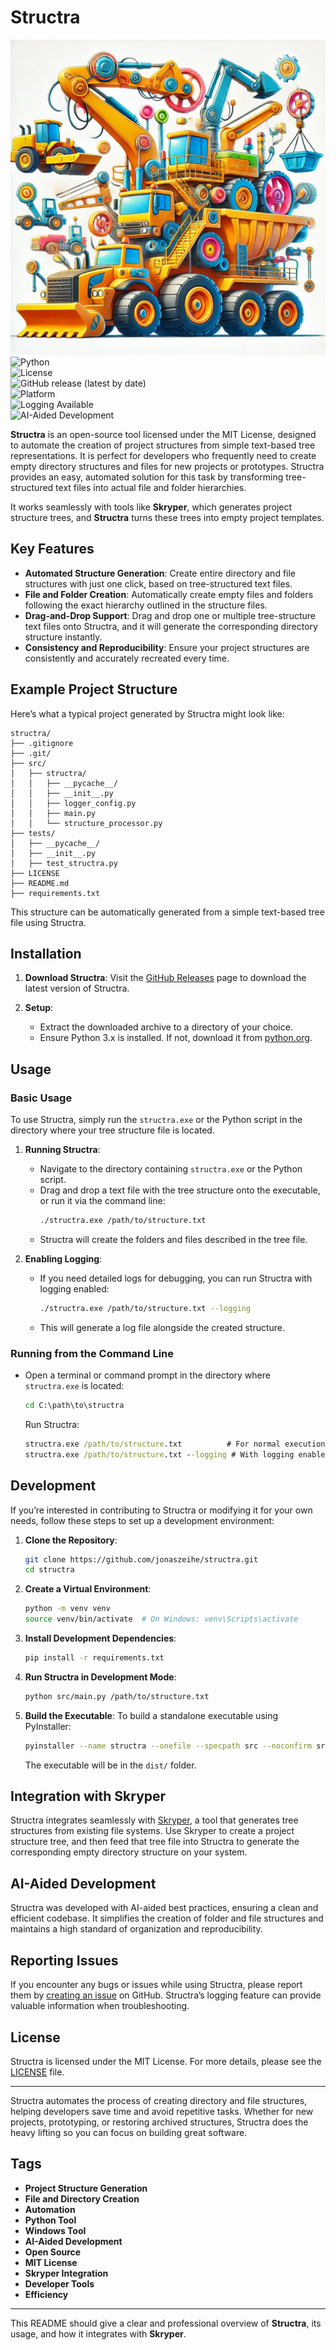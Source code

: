 # Structra

![Structra Logo](./images/structra_logo.png)  
![Python](https://img.shields.io/badge/python-3.x-blue.svg)  
![License](https://img.shields.io/badge/license-MIT-green.svg)  
![GitHub release (latest by date)](https://img.shields.io/github/v/release/jonaszeihe/structra)  
![Platform](https://img.shields.io/badge/platform-windows-lightgrey.svg)  
![Logging Available](https://img.shields.io/badge/logging-optional-brightgreen.svg)  
![AI-Aided Development](https://img.shields.io/badge/AI--aided%20development-practice--driven-orange.svg)

**Structra** is an open-source tool licensed under the MIT License, designed to automate the creation of project structures from simple text-based tree representations. It is perfect for developers who frequently need to create empty directory structures and files for new projects or prototypes. Structra provides an easy, automated solution for this task by transforming tree-structured text files into actual file and folder hierarchies.

It works seamlessly with tools like **Skryper**, which generates project structure trees, and **Structra** turns these trees into empty project templates.

## Key Features

- **Automated Structure Generation**: Create entire directory and file structures with just one click, based on tree-structured text files.
- **File and Folder Creation**: Automatically create empty files and folders following the exact hierarchy outlined in the structure files.
- **Drag-and-Drop Support**: Drag and drop one or multiple tree-structure text files onto Structra, and it will generate the corresponding directory structure instantly.
- **Consistency and Reproducibility**: Ensure your project structures are consistently and accurately recreated every time.

## Example Project Structure

Here’s what a typical project generated by Structra might look like:

```
structra/
├── .gitignore
├── .git/
├── src/
│   ├── structra/
│   │   ├── __pycache__/
│   │   ├── __init__.py
│   │   ├── logger_config.py
│   │   ├── main.py
│   │   └── structure_processor.py
├── tests/
│   ├── __pycache__/
│   ├── __init__.py
│   ├── test_structra.py
├── LICENSE
├── README.md
├── requirements.txt
```

This structure can be automatically generated from a simple text-based tree file using Structra.

## Installation

1. **Download Structra**: Visit the [GitHub Releases](https://github.com/jonaszeihe/structra/releases) page to download the latest version of Structra.

2. **Setup**:
   - Extract the downloaded archive to a directory of your choice.
   - Ensure Python 3.x is installed. If not, download it from [python.org](https://www.python.org/).

## Usage

### Basic Usage

To use Structra, simply run the `structra.exe` or the Python script in the directory where your tree structure file is located.

1. **Running Structra**:

   - Navigate to the directory containing `structra.exe` or the Python script.
   - Drag and drop a text file with the tree structure onto the executable, or run it via the command line:
     ```bash
     ./structra.exe /path/to/structure.txt
     ```
   - Structra will create the folders and files described in the tree file.

2. **Enabling Logging**:
   - If you need detailed logs for debugging, you can run Structra with logging enabled:
     ```bash
     ./structra.exe /path/to/structure.txt --logging
     ```
   - This will generate a log file alongside the created structure.

### Running from the Command Line

- Open a terminal or command prompt in the directory where `structra.exe` is located:
  ```cmd
  cd C:\path\to\structra
  ```
  Run Structra:
  ```cmd
  structra.exe /path/to/structure.txt          # For normal execution
  structra.exe /path/to/structure.txt --logging # With logging enabled
  ```

## Development

If you’re interested in contributing to Structra or modifying it for your own needs, follow these steps to set up a development environment:

1. **Clone the Repository**:

   ```bash
   git clone https://github.com/jonaszeihe/structra.git
   cd structra
   ```

2. **Create a Virtual Environment**:

   ```bash
   python -m venv venv
   source venv/bin/activate  # On Windows: venv\Scripts\activate
   ```

3. **Install Development Dependencies**:

   ```bash
   pip install -r requirements.txt
   ```

4. **Run Structra in Development Mode**:

   ```bash
   python src/main.py /path/to/structure.txt
   ```

5. **Build the Executable**:
   To build a standalone executable using PyInstaller:
   ```bash
   pyinstaller --name structra --onefile --specpath src --noconfirm src/main.py
   ```
   The executable will be in the `dist/` folder.

## Integration with Skryper

Structra integrates seamlessly with [Skryper](https://github.com/jonaszeihe/skryper), a tool that generates tree structures from existing file systems. Use Skryper to create a project structure tree, and then feed that tree file into Structra to generate the corresponding empty directory structure on your system.

## AI-Aided Development

Structra was developed with AI-aided best practices, ensuring a clean and efficient codebase. It simplifies the creation of folder and file structures and maintains a high standard of organization and reproducibility.

## Reporting Issues

If you encounter any bugs or issues while using Structra, please report them by [creating an issue](https://github.com/jonaszeihe/structra/issues) on GitHub. Structra’s logging feature can provide valuable information when troubleshooting.

## License

Structra is licensed under the MIT License. For more details, please see the [LICENSE](./LICENSE) file.

---

Structra automates the process of creating directory and file structures, helping developers save time and avoid repetitive tasks. Whether for new projects, prototyping, or restoring archived structures, Structra does the heavy lifting so you can focus on building great software.

## Tags

- **Project Structure Generation**
- **File and Directory Creation**
- **Automation**
- **Python Tool**
- **Windows Tool**
- **AI-Aided Development**
- **Open Source**
- **MIT License**
- **Skryper Integration**
- **Developer Tools**
- **Efficiency**

---

This README should give a clear and professional overview of **Structra**, its usage, and how it integrates with **Skryper**.
